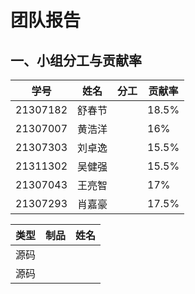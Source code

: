 # 团队报告

## 一、小组分工与贡献率

| 学号     | 姓名   | 分工 | 贡献率 |
| -------- | ------ | ---- | ------ |
| 21307182 | 舒春节 |      | 18.5%  |
| 21307007 | 黄浩洋 |      | 16%    |
| 21307303 | 刘卓逸 |      | 15.5%  |
| 21311302 | 吴健强 |      | 15.5%  |
| 21307043 | 王亮智 |      | 17%    |
| 21307293 | 肖嘉豪 |      | 17.5%  |

| 类型 | 制品 | 姓名 |
| ---- | ---- | ---- |
| 源码 |      |      |
| 源码 |      |      |

